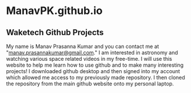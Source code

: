 # ManavPK.github.io
Waketech Github Projects
------------------------------
My name is Manav Prasanna Kumar and you can contact me at "manav.prasannakumar@gmail.com." I am interested 
in astronomy and watching various space related videos in my free-time. I will use this website to help me 
learn how to use github and to make many interesting projects! I downloaded github desktop and then signed 
into my account which allowed me access to my previously made repository. I then cloned the repository 
from the main github website onto my personal laptop.

